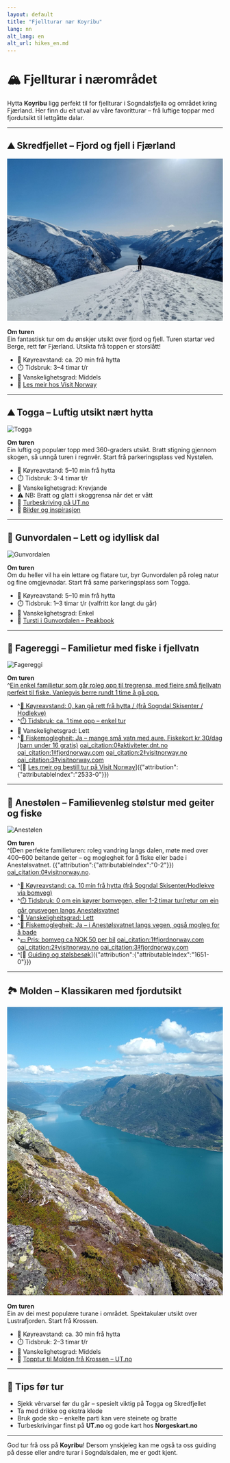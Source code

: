 ```yaml
---
layout: default
title: "Fjellturar nær Koyribu"
lang: nn
alt_lang: en
alt_url: hikes_en.md
---
```


# 🏔️ Fjellturar i nærområdet

Hytta **Koyribu** ligg perfekt til for fjellturar i Sogndalsfjella og området kring Fjærland. Her finn du eit utval av våre favoritturar – frå luftige toppar med fjordutsikt til lettgåtte dalar.

---

## ⛰️ Skredfjellet – Fjord og fjell i Fjærland

![Skredfjellet](img/skrefjellet.jpeg)

**Om turen**  
Ein fantastisk tur om du ønskjer utsikt over fjord og fjell. Turen startar ved Berge, rett før Fjærland. Utsikta frå toppen er storslått!

- 🚗 Køyreavstand: ca. 20 min frå hytta
- ⏱️ Tidsbruk: 3–4 timar t/r
- 🥾 Vanskelighetsgrad: Middels
- 🔗 [Les meir hos Visit Norway](https://www.visitnorway.no/listings/fjell-og-fjord-vandring-til-skredfjellet-i-fj%C3%A6rland/246118/)

---

## ⛰️ Togga – Luftig utsikt nært hytta

![Togga](https://www.fjellvenner.no/wp-content/uploads/2022/06/Togga-topptur-fjellvenner.jpg)

**Om turen**  
Ein luftig og populær topp med 360-graders utsikt. Bratt stigning gjennom skogen, så unngå turen i regnvêr. Start frå parkeringsplass ved Nystølen.

- 🚗 Køyreavstand: 5–10 min frå hytta
- ⏱️ Tidsbruk: 3-4 timar t/r
- 🥾 Vanskelighetsgrad: Krevjande
- ⚠️ NB: Bratt og glatt i skoggrensa når det er vått
- 🔗 [Turbeskriving på UT.no](https://ut.no/turforslag/116454)  
- 🔗 [Bilder og inspirasjon](https://www.fjellvenner.no/fjellturer-i-andre-fjellomraader/togga-1205-moh)

---

## 🌿 Gunvordalen – Lett og idyllisk dal

![Gunvordalen](https://peakbook.org/media/images/peakbook-element-63255.jpg)

**Om turen**  
Om du heller vil ha ein lettare og flatare tur, byr Gunvordalen på roleg natur og fine omgjevnadar. Start frå same parkeringsplass som Togga.

- 🚗 Køyreavstand: 5–10 min frå hytta
- ⏱️ Tidsbruk: 1–3 timar t/r (valfritt kor langt du går)
- 🥾 Vanskelighetsgrad: Enkel
- 🔗 [Tursti i Gunvordalen – Peakbook](https://peakbook.org/no/peakbook-element/63255/Tursti+Gunvordalen.html)

---
## 🎣 Fagereggi – Familietur med fiske i fjellvatn

![Fagereggi](img/fagereggi-vatn-regn-jpeg)

**Om turen**  
^[Ein enkel familietur som går roleg opp til tregrensa, med fleire små fjellvatn perfekt til fiske. Vanlegvis berre rundt 1 time å gå opp.]({"attribution":{"attributableIndex":"0-15"}})

- ^[🚗 Køyreavstand: 0, kan gå rett frå hytta / (frå Sogndal Skisenter / Hodlekve)]({"attribution":{"attributableIndex":"0-16"}})  
- ^[⏱️ Tidsbruk: ca. 1 time opp – enkel tur]({"attribution":{"attributableIndex":"0-17"}})  
- 🥾 Vanskelighetsgrad: Lett  
- ^[🎣 Fiskemoglegheit: Ja – mange små vatn med aure. Fiskekort kr 30/dag (barn under 16 gratis)]({"attribution":{"attributableIndex":"0-18"}})  [oai_citation:0‡aktiviteter.dnt.no](https://aktiviteter.dnt.no/register/turtilengjadalenmedsogndalgalag1_24022025023334?utm_source=chatgpt.com) [oai_citation:1‡fjordnorway.com](https://www.fjordnorway.com/en/see-and-do/ski-weekend-in-sogndal?utm_source=chatgpt.com) [oai_citation:2‡visitnorway.no](https://www.visitnorway.no/listings/g%C3%A5tur-til-fagreggi/261753/?utm_source=chatgpt.com) [oai_citation:3‡visitnorway.com](https://www.visitnorway.com/listings/hike-to-fagreggi/261752/?utm_source=chatgpt.com)  
- ^[🔗 [Les meir og bestill tur på Visit Norway](https://www.visitnorway.com/listings/hike-to-fagreggi/261752/)]({"attribution":{"attributableIndex":"2533-0"}})

---

## 🐐 Anestølen – Familievenleg stølstur med geiter og fiske

![Anestølen](https://www.visitnorway.com/listings/guida-st%C3%B8lsbes%C3%B8k-anest%C3%B8len-sogndal/245705/)

**Om turen**  
^[Den perfekte familieturen: roleg vandring langs dalen, møte med over 400–600 beitande geiter – og moglegheit for å fiske eller bade i Anestølsvatnet. ({"attribution":{"attributableIndex":"0-2"}})  [oai_citation:0‡visitnorway.no](https://www.visitnorway.no/listings/guida-st%C3%B8lsbes%C3%B8k-anest%C3%B8len-sogndal/245705/?utm_source=chatgpt.com).

- ^[🚗 Køyreavstand: ca. 10 min frå hytta (frå Sogndal Skisenter/Hodlekve via bomveg)]({"attribution":{"attributableIndex":"1299-0"}})
- ^[⏱️ Tidsbruk: 0 om ein køyrer bomvegen, eller 1-2 timar tur/retur om ein går grusvegen langs Anestølsvatnet]({"attribution":{"attributableIndex":"1299-1"}})  
- ^[🥾 Vanskeligheitsgrad: Lett]({"attribution":{"attributableIndex":"1299-2"}})  
- ^[🎣 Fiskemoglegheit: Ja – i Anestølsvatnet langs vegen, også mogleg for å bade]({"attribution":{"attributableIndex":"1299-3"}})  
- ^[💶 Pris: bomveg ca NOK 50 per bil]({"attribution":{"attributableIndex":"1299-4"}})  [oai_citation:1‡fjordnorway.com](https://www.fjordnorway.com/no/se-og-gjore/sykkeltur-til-anestolen?utm_source=chatgpt.com) [oai_citation:2‡visitnorway.no](https://www.visitnorway.no/listings/guida-st%C3%B8lsbes%C3%B8k-anest%C3%B8len-sogndal/245705/?utm_source=chatgpt.com) [oai_citation:3‡fjordnorway.com](https://www.fjordnorway.com/no/se-og-gjore/guida-stolsbesok-anestolen-sogndal?utm_source=chatgpt.com)  
- ^[🔗 [Guiding og stølsbesøk](https://www.visitnorway.no/listings/guida-st%C3%B8lsbes%C3%B8k-anest%C3%B8len-sogndal/245705/)]({"attribution":{"attributableIndex":"1651-0"}})


---

## 🏞️ Molden – Klassikaren med fjordutsikt

![Molden](img/molden.jpeg)

**Om turen**  
Ein av dei mest populære turane i området. Spektakulær utsikt over Lustrafjorden. Start frå Krossen.

- 🚗 Køyreavstand: ca. 30 min frå hytta
- ⏱️ Tidsbruk: 2–3 timar t/r
- 🥾 Vanskelighetsgrad: Middels
- 🔗 [Topptur til Molden frå Krossen – UT.no](https://ut.no/turforslag/118573/topptur-til-molden-fra-krossen)

---

## 🧭 Tips før tur
- Sjekk vêrvarsel før du går – spesielt viktig på Togga og Skredfjellet
- Ta med drikke og ekstra klede
- Bruk gode sko – enkelte parti kan vere steinete og bratte
- Turbeskrivingar finst på **UT.no** og gode kart hos **Norgeskart.no**

---

God tur frå oss på **Koyribu**!
Dersom ynskjeleg kan me også ta oss guiding på desse eller andre turar i Sogndalsdalen, me er godt kjent.
